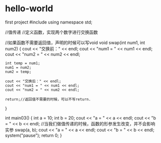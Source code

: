 # hello-world
first project
#include<iostream>
using namespace std;

//值传递
//定义函数，实现两个数字进行交换函数

//如果函数不需要返回值，声明的时候可以写void
void swap(int num1, int num2)
{
	cout << "交换前：" << endl;
	cout << "num1 = " << num1 << endl;
	cout << "num2 = " << num2 << endl;

	int temp = num1;
	num1 = num2;
	num2 = temp;

	cout << "交换后：" << endl;
	cout << "num1 = " << num1 << endl;
	cout << "num2 = " << num2 << endl;

	return;//返回值不需要的时候，可以不写return.
}


int main03()
{
	int a = 10;
	int b = 20;
	cout << "a = " << a << endl;
	cout << "b = " << b << endl;
	//当我们做值传递的时候，函数的形参发生改变，并不会影响实参
	swap(a, b);
	cout << "a = " << a << endl;
	cout << "b = " << b << endl;
	system("pause");
	return 0;
}
